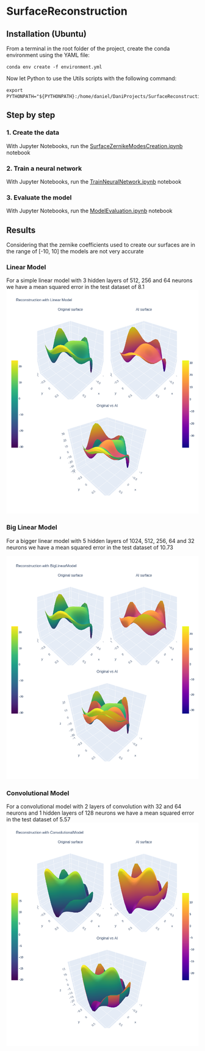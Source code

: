 # SurfaceReconstruction

## Installation (Ubuntu)
From a terminal in the root folder of the project, create the conda environment using the YAML file:
```
conda env create -f environment.yml
```

Now let Python to use the Utils scripts with the following command:
```
export PYTHONPATH="${PYTHONPATH}:/home/daniel/DaniProjects/SurfaceReconstruction/Utils/"
```

## Step by step

### 1. Create the data
With Jupyter Notebooks, run the [SurfaceZernikeModesCreation.ipynb](SurfaceZernikeModesCreation.ipynb) notebook

### 2. Train a neural network
With Jupyter Notebooks, run the [TrainNeuralNetwork.ipynb](TrainNeuralNetwork.ipynb) notebook

### 3. Evaluate the model
With Jupyter Notebooks, run the [ModelEvaluation.ipynb](ModelEvaluation.ipynb) notebook

## Results
Considering that the zernike coefficients used to create our surfaces are in the range of [-10, 10] the models are not very accurate
### Linear Model
For a simple linear model with 3 hidden layers of 512, 256 and 64 neurons we have a mean squared error in the test dataset of 8.1
![Linear Model Reconstruction](https://github.com/Dacarpe03/SurfaceReconstruction/blob/master/Images/linear_network.png?raw=true)

### Big Linear Model
For a bigger linear model with 5 hidden layers of  1024, 512, 256, 64 and 32 neurons we have a mean squared error in the test dataset of 10.73

![Big Linear Model Reconstruction](https://github.com/Dacarpe03/SurfaceReconstruction/blob/master/Images/big_linear_network.png?raw=true)

### Convolutional Model
For a convolutional model with 2 layers of convolution with 32 and 64 neurons and 1 hidden layers of 128 neurons  we have a mean squared error in the test dataset of 5.57
![Convolutional Model Reconstruction](https://github.com/Dacarpe03/SurfaceReconstruction/blob/master/Images/convolutional_network.png?raw=true)
